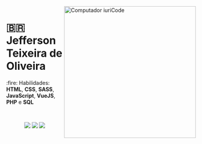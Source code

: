 <img src="https://le-site-francais.fr/wp-content/uploads/2019/06/pourquoi-wordpress-creation-site-internet.png" min-width="400px" max-width="350px" width="350px" align="right" alt="Computador iuriCode">

# :brazil: Jefferson Teixeira de Oliveira

<p align="left">
 :fire: Habilidades: <strong>HTML</strong>, <strong>CSS</strong>, <strong>SASS</strong>, <strong>JavaScript</strong>, <strong>VueJS</strong>, <strong>PHP</strong> e  <strong>SQL</strong>
</p>

<br>

<p align="center">
  <a href="https://www.linkedin.com/in/jeffersonrucu" alt="Linkedin" target="_blank">
  <img src="https://img.shields.io/badge/-Linkedin-0e76a8?style=flat-square&logo=Linkedin&logoColor=white&link=" /></a>

  <a href="https://api.whatsapp.com/send?phone=5511986983341&text=Ol%C3%A1" alt="WhatsApp" target="_blank">
  <img src="https://img.shields.io/badge/-WhatsApp-25d366?style=flat-square&labelColor=25d366&logo=whatsapp&logoColor=white&link="/></a>

  <a href="https://www.instagram.com/jefferson_tex2.0/" alt="Instagram" target="_blank">
  <img src="https://img.shields.io/badge/-Instagram-DF0174?style=flat-square&labelColor=DF0174&logo=instagram&logoColor=white&link="/></a>
</p>

